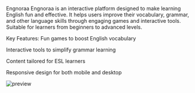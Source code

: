 Engnoraa
Engnoraa is an interactive platform designed to make learning English fun and effective. It helps users improve their vocabulary, grammar, and other language skills through engaging games and interactive tools. Suitable for learners from beginners to advanced levels.

Key Features:
Fun games to boost English vocabulary

Interactive tools to simplify grammar learning

Content tailored for ESL learners

Responsive design for both mobile and desktop

![preview](https://github.com/user-attachments/assets/00542bea-89bc-4944-a034-e842e48977d9)
